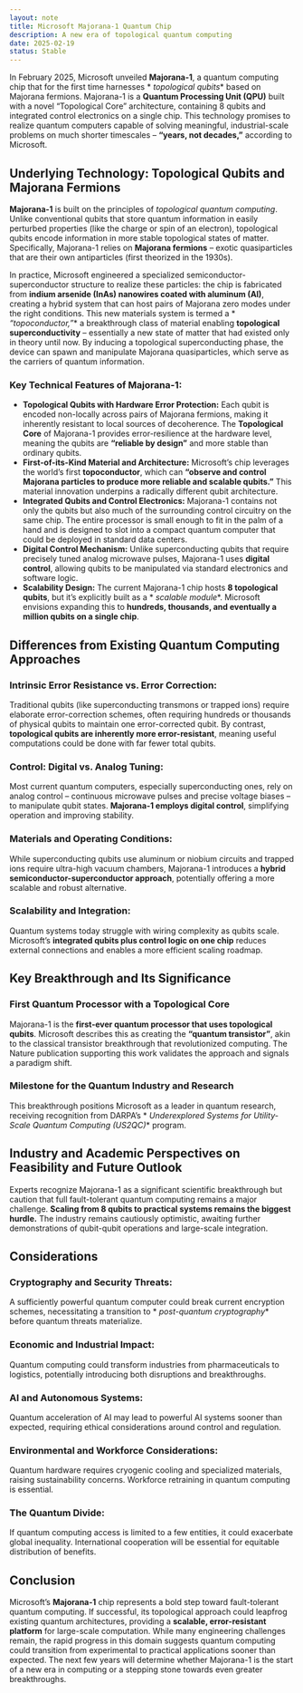 ```yaml
---
layout: note
title: Microsoft Majorana-1 Quantum Chip
description: A new era of topological quantum computing
date: 2025-02-19
status: Stable
---
```


In February 2025, Microsoft unveiled **Majorana-1**, a quantum computing chip that for the first time harnesses *
*topological qubits** based on Majorana fermions. Majorana-1 is a **Quantum Processing Unit (QPU)** built with a novel
“Topological Core” architecture, containing 8 qubits and integrated control electronics on a single chip. This
technology promises to realize quantum computers capable of solving meaningful, industrial-scale problems on much
shorter timescales – **“years, not decades,”** according to Microsoft.

## Underlying Technology: Topological Qubits and Majorana Fermions

**Majorana-1** is built on the principles of *topological quantum computing*. Unlike conventional qubits that store
quantum information in easily perturbed properties (like the charge or spin of an electron), topological qubits encode
information in more stable topological states of matter. Specifically, Majorana-1 relies on **Majorana fermions** –
exotic quasiparticles that are their own antiparticles (first theorized in the 1930s).

In practice, Microsoft engineered a specialized semiconductor-superconductor structure to realize these particles: the
chip is fabricated from **indium arsenide (InAs) nanowires coated with aluminum (Al)**, creating a hybrid system that
can host pairs of Majorana zero modes under the right conditions. This new materials system is termed a *
*“topoconductor,”** a breakthrough class of material enabling **topological superconductivity** – essentially a new
state of matter that had existed only in theory until now. By inducing a topological superconducting phase, the device
can spawn and manipulate Majorana quasiparticles, which serve as the carriers of quantum information.

### Key Technical Features of Majorana-1:

- **Topological Qubits with Hardware Error Protection:** Each qubit is encoded non-locally across pairs of Majorana
  fermions, making it inherently resistant to local sources of decoherence. The **Topological Core** of Majorana-1
  provides error-resilience at the hardware level, meaning the qubits are **“reliable by design”** and more stable than
  ordinary qubits.
- **First-of-its-Kind Material and Architecture:** Microsoft’s chip leverages the world’s first **topoconductor**, which
  can **“observe and control Majorana particles to produce more reliable and scalable qubits.”** This material
  innovation underpins a radically different qubit architecture.
- **Integrated Qubits and Control Electronics:** Majorana-1 contains not only the qubits but also much of the
  surrounding control circuitry on the same chip. The entire processor is small enough to fit in the palm of a hand and
  is designed to slot into a compact quantum computer that could be deployed in standard data centers.
- **Digital Control Mechanism:** Unlike superconducting qubits that require precisely tuned analog microwave pulses,
  Majorana-1 uses **digital control**, allowing qubits to be manipulated via standard electronics and software logic.
- **Scalability Design:** The current Majorana-1 chip hosts **8 topological qubits**, but it’s explicitly built as a *
  *scalable module**. Microsoft envisions expanding this to **hundreds, thousands, and eventually a million qubits on a
  single chip**.

## Differences from Existing Quantum Computing Approaches

### **Intrinsic Error Resistance vs. Error Correction:**

Traditional qubits (like superconducting transmons or trapped ions) require elaborate error-correction schemes, often
requiring hundreds or thousands of physical qubits to maintain one error-corrected qubit. By contrast, **topological
qubits are inherently more error-resistant**, meaning useful computations could be done with far fewer total qubits.

### **Control: Digital vs. Analog Tuning:**

Most current quantum computers, especially superconducting ones, rely on analog control – continuous microwave pulses
and precise voltage biases – to manipulate qubit states. **Majorana-1 employs digital control**, simplifying operation
and improving stability.

### **Materials and Operating Conditions:**

While superconducting qubits use aluminum or niobium circuits and trapped ions require ultra-high vacuum chambers,
Majorana-1 introduces a **hybrid semiconductor-superconductor approach**, potentially offering a more scalable and
robust alternative.

### **Scalability and Integration:**

Quantum systems today struggle with wiring complexity as qubits scale. Microsoft’s **integrated qubits plus control
logic on one chip** reduces external connections and enables a more efficient scaling roadmap.

## Key Breakthrough and Its Significance

### **First Quantum Processor with a Topological Core**

Majorana-1 is the **first-ever quantum processor that uses topological qubits**. Microsoft describes this as creating
the **“quantum transistor”**, akin to the classical transistor breakthrough that revolutionized computing. The Nature
publication supporting this work validates the approach and signals a paradigm shift.

### **Milestone for the Quantum Industry and Research**

This breakthrough positions Microsoft as a leader in quantum research, receiving recognition from DARPA’s *
*Underexplored Systems for Utility-Scale Quantum Computing (US2QC)** program.

## Industry and Academic Perspectives on Feasibility and Future Outlook

Experts recognize Majorana-1 as a significant scientific breakthrough but caution that full fault-tolerant quantum
computing remains a major challenge. **Scaling from 8 qubits to practical systems remains the biggest hurdle.** The
industry remains cautiously optimistic, awaiting further demonstrations of qubit-qubit operations and large-scale
integration.

## Considerations

### **Cryptography and Security Threats:**

A sufficiently powerful quantum computer could break current encryption schemes, necessitating a transition to *
*post-quantum cryptography** before quantum threats materialize.

### **Economic and Industrial Impact:**

Quantum computing could transform industries from pharmaceuticals to logistics, potentially introducing both disruptions
and breakthroughs.

### **AI and Autonomous Systems:**

Quantum acceleration of AI may lead to powerful AI systems sooner than expected, requiring ethical considerations around
control and regulation.

### **Environmental and Workforce Considerations:**

Quantum hardware requires cryogenic cooling and specialized materials, raising sustainability concerns. Workforce
retraining in quantum computing is essential.

### **The Quantum Divide:**

If quantum computing access is limited to a few entities, it could exacerbate global inequality. International
cooperation will be essential for equitable distribution of benefits.

## Conclusion

Microsoft’s **Majorana-1** chip represents a bold step toward fault-tolerant quantum computing. If successful, its
topological approach could leapfrog existing quantum architectures, providing a **scalable, error-resistant platform**
for large-scale computation. While many engineering challenges remain, the rapid progress in this domain suggests
quantum computing could transition from experimental to practical applications sooner than expected. The next few years
will determine whether Majorana-1 is the start of a new era in computing or a stepping stone towards even greater
breakthroughs.
